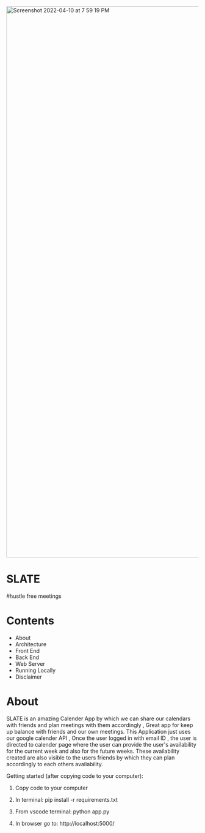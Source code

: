 <img width="1440" alt="Screenshot 2022-04-10 at 7 59 19 PM" src="https://user-images.githubusercontent.com/98648659/162635361-c05d51de-60cd-4e07-8727-66bda7fd65cc.png">











# SLATE 
  #hustle free meetings 

# Contents

* About
* Architecture
* Front End
* Back End
* Web Server
* Running Locally
* Disclaimer



# About
SLATE is an amazing Calender App by which we can share our calendars with friends and plan meetings with them accordingly , Great app for keep up balance with friends and our own meetings. This Application just uses our google calender API , Once the user logged in with email ID , the user is directed to calender page where the user can provide the user's availability for the current week and also for the future weeks. These availability created are also visible to the users friends by which they can plan accordingly to each others availability.




     


Getting started (after copying code to your computer):

1. Copy code to your computer

2. In terminal: pip install -r requirements.txt

3. From vscode terminal: python app.py

4. In browser go to: http://localhost:5000/


